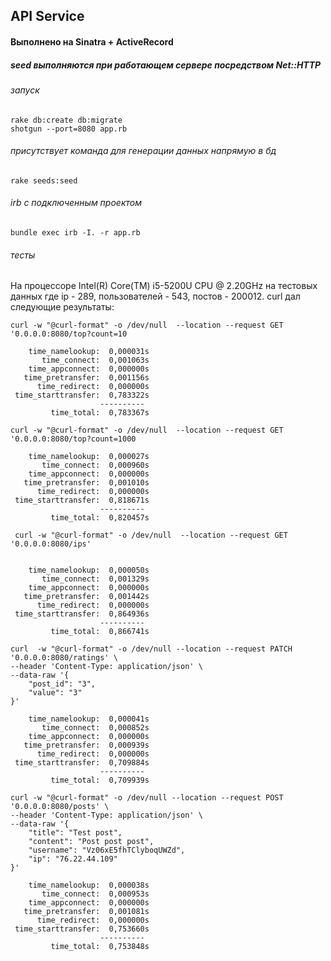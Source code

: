 ## API Service
#### Выполнено на Sinatra + ActiveRecord
##### seed выполняются при работающем сервере посредством Net::HTTP
###### запуск
```
rake db:create db:migrate
shotgun --port=8080 app.rb
```
###### присутствует команда для генерации данных напрямую в бд
```
rake seeds:seed
```
###### irb с подключенным проектом
```
bundle exec irb -I. -r app.rb
```

###### тесты
 На процессоре Intel(R) Core(TM) i5-5200U CPU @ 2.20GHz 
 на тестовых данных где ip - 289, пользователей - 543, постов - 200012. curl дал следующие результаты:
```
curl -w "@curl-format" -o /dev/null  --location --request GET '0.0.0.0:8080/top?count=10

    time_namelookup:  0,000031s
       time_connect:  0,001063s
    time_appconnect:  0,000000s
   time_pretransfer:  0,001156s
      time_redirect:  0,000000s
 time_starttransfer:  0,783322s
                    ----------
         time_total:  0,783367s

curl -w "@curl-format" -o /dev/null  --location --request GET '0.0.0.0:8080/top?count=1000
```
```
    time_namelookup:  0,000027s
       time_connect:  0,000960s
    time_appconnect:  0,000000s
   time_pretransfer:  0,001010s
      time_redirect:  0,000000s
 time_starttransfer:  0,818671s
                    ----------
         time_total:  0,820457s
```
```
 curl -w "@curl-format" -o /dev/null  --location --request GET '0.0.0.0:8080/ips'


    time_namelookup:  0,000050s
       time_connect:  0,001329s
    time_appconnect:  0,000000s
   time_pretransfer:  0,001442s
      time_redirect:  0,000000s
 time_starttransfer:  0,864936s
                    ----------
         time_total:  0,866741s
```
```
curl  -w "@curl-format" -o /dev/null --location --request PATCH '0.0.0.0:8080/ratings' \
--header 'Content-Type: application/json' \
--data-raw '{
    "post_id": "3",
    "value": "3"
}'

    time_namelookup:  0,000041s
       time_connect:  0,000852s
    time_appconnect:  0,000000s
   time_pretransfer:  0,000939s
      time_redirect:  0,000000s
 time_starttransfer:  0,709884s
                    ----------
         time_total:  0,709939s
```
```
curl -w "@curl-format" -o /dev/null --location --request POST '0.0.0.0:8080/posts' \
--header 'Content-Type: application/json' \
--data-raw '{
    "title": "Test post",
    "content": "Post post post",
    "username": "Vz06xE5fhTClyboqUWZd",
    "ip": "76.22.44.109"
}'

    time_namelookup:  0,000038s
       time_connect:  0,000953s
    time_appconnect:  0,000000s
   time_pretransfer:  0,001081s
      time_redirect:  0,000000s
 time_starttransfer:  0,753660s
                    ----------
         time_total:  0,753848s
```